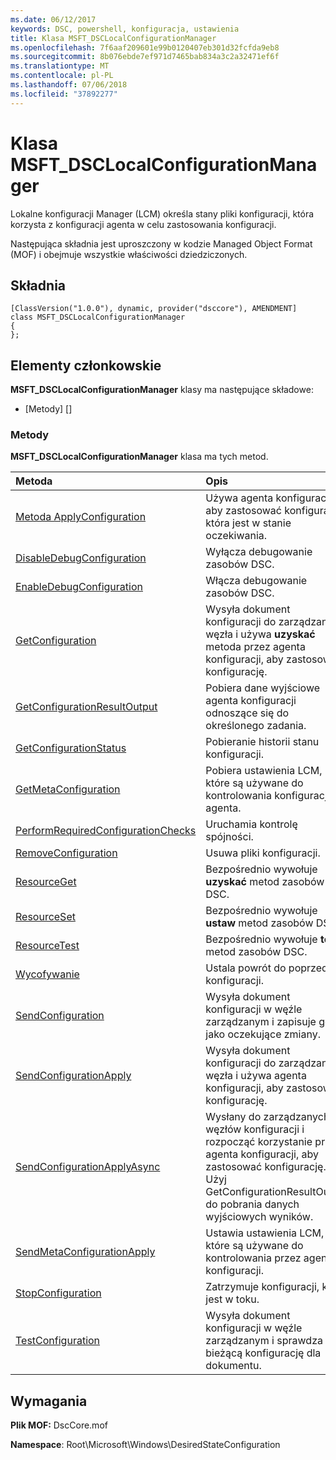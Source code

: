 ```yaml
---
ms.date: 06/12/2017
keywords: DSC, powershell, konfiguracja, ustawienia
title: Klasa MSFT_DSCLocalConfigurationManager
ms.openlocfilehash: 7f6aaf209601e99b0120407eb301d32fcfda9eb8
ms.sourcegitcommit: 8b076ebde7ef971d7465bab834a3c2a32471ef6f
ms.translationtype: MT
ms.contentlocale: pl-PL
ms.lasthandoff: 07/06/2018
ms.locfileid: "37892277"
---
```

# <a name="msftdsclocalconfigurationmanager-class"></a>Klasa MSFT_DSCLocalConfigurationManager

Lokalne konfiguracji Manager (LCM) określa stany pliki konfiguracji, która korzysta z konfiguracji agenta w celu zastosowania konfiguracji.

Następująca składnia jest uproszczony w kodzie Managed Object Format (MOF) i obejmuje wszystkie właściwości dziedziczonych.

## <a name="syntax"></a>Składnia

```
[ClassVersion("1.0.0"), dynamic, provider("dsccore"), AMENDMENT]
class MSFT_DSCLocalConfigurationManager
{
};
```

## <a name="members"></a>Elementy członkowskie

**MSFT_DSCLocalConfigurationManager** klasy ma następujące składowe:

- [Metody] []

### <a name="methods"></a>Metody

**MSFT_DSCLocalConfigurationManager** klasa ma tych metod.

|Metoda |Opis |
|:--- |:---|
| [Metoda ApplyConfiguration](msft-dsclocalconfigurationmanager-applyconfiguration.md)| Używa agenta konfiguracji, aby zastosować konfigurację, która jest w stanie oczekiwania.|
| [DisableDebugConfiguration](msft-dsclocalconfigurationmanager-disabledebugconfiguration.md)| Wyłącza debugowanie zasobów DSC.|
| [EnableDebugConfiguration](msft-dsclocalconfigurationmanager-enabledebugconfiguration.md)| Włącza debugowanie zasobów DSC.|
| [GetConfiguration](msft-dsclocalconfigurationmanager-getconfiguration.md)| Wysyła dokument konfiguracji do zarządzanego węzła i używa **uzyskać** metoda przez agenta konfiguracji, aby zastosować konfigurację.|
| [GetConfigurationResultOutput](msft-dsclocalconfigurationmanager-getconfigurationresultoutput.md)| Pobiera dane wyjściowe agenta konfiguracji odnoszące się do określonego zadania.|
| [GetConfigurationStatus](msft-dsclocalconfigurationmanager-getconfigurationstatus.md)| Pobieranie historii stanu konfiguracji.|
| [GetMetaConfiguration](msft-dsclocalconfigurationmanager-getmetaconfiguration.md)| Pobiera ustawienia LCM, które są używane do kontrolowania konfiguracji agenta.|
| [PerformRequiredConfigurationChecks](msft-dsclocalconfigurationmanager-performrequiredconfigurationchecks.md)| Uruchamia kontrolę spójności.|
| [RemoveConfiguration](msft-dsclocalconfigurationmanager-removeconfiguration.md)| Usuwa pliki konfiguracji.|
| [ResourceGet](msft-dsclocalconfigurationmanager-resourceget.md)| Bezpośrednio wywołuje **uzyskać** metod zasobów DSC.|
| [ResourceSet](msft-dsclocalconfigurationmanager-resourceset.md)| Bezpośrednio wywołuje **ustaw** metod zasobów DSC.|
| [ResourceTest](msft-dsclocalconfigurationmanager-resourcetest.md)| Bezpośrednio wywołuje **testu** metod zasobów DSC.|
| [Wycofywanie](msft-dsclocalconfigurationmanager-rollback.md)| Ustala powrót do poprzedniej konfiguracji.|
| [SendConfiguration](msft-dsclocalconfigurationmanager-sendconfiguration.md)| Wysyła dokument konfiguracji w węźle zarządzanym i zapisuje go jako oczekujące zmiany.|
| [SendConfigurationApply](msft-dsclocalconfigurationmanager-sendconfigurationapply.md)| Wysyła dokument konfiguracji do zarządzanego węzła i używa agenta konfiguracji, aby zastosować konfigurację.|
| [SendConfigurationApplyAsync](msft-dsclocalconfigurationmanager-sendconfigurationapplyasync.md)| Wysłany do zarządzanych węzłów konfiguracji i rozpocząć korzystanie przez agenta konfiguracji, aby zastosować konfigurację. Użyj GetConfigurationResultOutput do pobrania danych wyjściowych wyników.|
| [SendMetaConfigurationApply](msft-dsclocalconfigurationmanager-sendmetaconfigurationapply.md)| Ustawia ustawienia LCM, które są używane do kontrolowania przez agenta konfiguracji.|
| [StopConfiguration](msft-dsclocalconfigurationmanager-stopconfiguration.md)| Zatrzymuje konfiguracji, który jest w toku.|
| [TestConfiguration](msft-dsclocalconfigurationmanager-testconfiguration.md)| Wysyła dokument konfiguracji w węźle zarządzanym i sprawdza bieżącą konfigurację dla dokumentu.|

## <a name="requirements"></a>Wymagania

**Plik MOF:** DscCore.mof

**Namespace**: Root\Microsoft\Windows\DesiredStateConfiguration